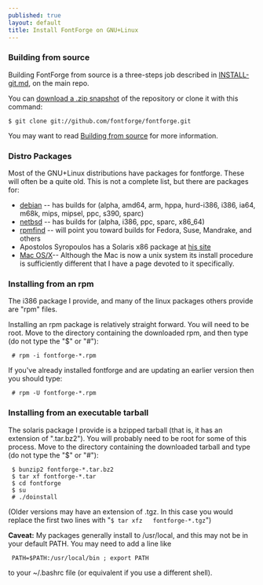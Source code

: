 ```yaml
---
published: true
layout: default
title: Install FontForge on GNU+Linux
---
```


### Building from source

Building FontForge from source is a three-steps job described in [INSTALL-git.md], on the main repo.

You can [download a .zip snapshot] of the repository or clone it with this command:

    $ git clone git://github.com/fontforge/fontforge.git

[INSTALL-git.md]: https://github.com/fontforge/fontforge/blob/master/INSTALL-git.md
[download a .zip snapshot]: https://github.com/fontforge/fontforge/archive/master.zip

You may want to read [Building from source](../source.md) for more information.

### Distro Packages 

Most of the GNU+Linux distributions have packages for fontforge. These will
often be a quite old. This is not a complete list, but there are packages for:

-   [debian](http://packages.debian.org/unstable/x11/fontforge.html) --
    has builds for (alpha, amd64, arm, hppa, hurd-i386, i386, ia64,
    m68k, mips, mipsel, ppc, s390, sparc)
-   [netbsd](ftp://ftp.netbsd.org/pub/NetBSD/packages/pkgsrc/fonts/fontforge/README.html)
    -- has builds for (alpha, i386, ppc, sparc, x86\_64)
-   [rpmfind](http://www.rpmfind.com/) -- will point you toward builds
    for Fedora, Suse, Mandrake, and others
-   Apostolos Syropoulos has a Solaris x86 package at [his
    site](http://www.sunfreepacks.com/)
-   [Mac OS/X](../mac/)-- Although the Mac is now a unix system
    its install procedure is sufficiently different that I have a page
    devoted to it specifically.

### Installing from an rpm

The i386 package I provide, and many of the linux packages others
provide are "rpm" files.

Installing an rpm package is relatively straight forward. You will need
to be root. Move to the directory containing the downloaded rpm, and
then type (do not type the "\$" or "\#"):

     # rpm -i fontforge-*.rpm

If you've already installed fontforge and are updating an earlier
version then you should type:

     # rpm -U fontforge-*.rpm

### Installing from an executable tarball

The solaris package I provide is a bzipped tarball (that is, it has an
extension of ".tar.bz2"). You will probably need to be root for some of
this process. Move to the directory containing the downloaded tarball
and type (do not type the "\$" or "\#"):

     $ bunzip2 fontforge-*.tar.bz2
     $ tar xf fontforge-*.tar
     $ cd fontforge
     $ su
     # ./doinstall

(Older versions may have an extension of .tgz. In this case you would
replace the first two lines with "`$ tar xfz   fontforge-*.tgz`")

**Caveat:** My packages generally install to /usr/local, and this may
not be in your default PATH. You may need to add a line like

     PATH=$PATH:/usr/local/bin ; export PATH

to your \~/.bashrc file (or equivalent if you use a different shell).
